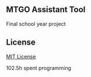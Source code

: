 ## MTGO Assistant Tool
Final school year project

## License
[MIT License](LICENSE)


102.5h spent programming
